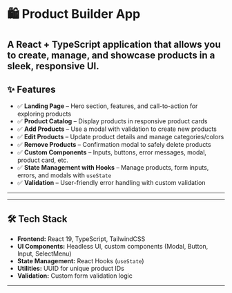 # 🛍️ Product Builder App  

A **React + TypeScript** application that allows you to **create, manage, and showcase products** in a sleek, responsive UI.    
---

## ✨ Features  

- ✅ **Landing Page** – Hero section, features, and call-to-action for exploring products  
- ✅ **Product Catalog** – Display products in responsive product cards  
- ✅ **Add Products** – Use a modal with validation to create new products  
- ✅ **Edit Products** – Update product details and manage categories/colors  
- ✅ **Remove Products** – Confirmation modal to safely delete products  
- ✅ **Custom Components** – Inputs, buttons, error messages, modal, product card, etc.  
- ✅ **State Management with Hooks** – Manage products, form inputs, errors, and modals with `useState`  
- ✅ **Validation** – User-friendly error handling with custom validation  
---
---

## 🛠️ Tech Stack  

- **Frontend:** React 19, TypeScript, TailwindCSS  
- **UI Components:** Headless UI, custom components (Modal, Button, Input, SelectMenu)  
- **State Management:** React Hooks (`useState`)  
- **Utilities:** UUID for unique product IDs  
- **Validation:** Custom form validation logic  
---



